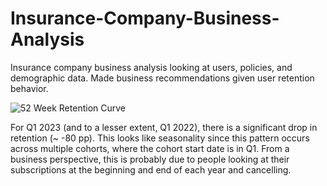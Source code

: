 # Insurance-Company-Business-Analysis
Insurance company business analysis looking at users, policies, and demographic data. Made business recommendations given user retention behavior.

<img src="C:\Users\natec\Pictures\52_week_retention_curve.PNG" alt="52 Week Retention Curve">

For Q1 2023 (and to a lesser extent, Q1 2022), there is a significant drop in retention (~ -80 pp). This looks like seasonality since this pattern occurs across multiple cohorts, where the cohort start date is in Q1. From a business perspective, this is probably due to people looking at their subscriptions at the beginning and end of each year and cancelling.
